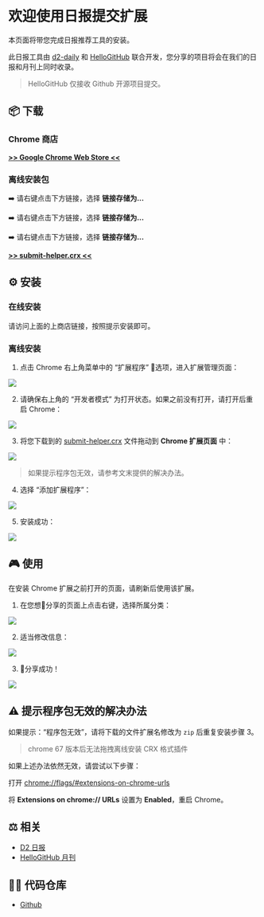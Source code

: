 # 欢迎使用日报提交扩展

本页面将带您完成日报推荐工具的安装。

此日报工具由 [d2-daily](https://github.com/d2-projects/d2-daily) 和 [HelloGitHub](https://github.com/521xueweihan/HelloGitHub) 联合开发，您分享的项目将会在我们的日报和月刊上同时收录。

> HelloGitHub 仅接收 Github 开源项目提交。

## 📦 下载

### Chrome 商店

[**>> Google Chrome Web Store <<**](https://chrome.google.com/webstore/detail/推荐到日报/afhhlfojfpchajfpjefojlojfgmmdbbc)

### 离线安装包

➡️ 请右键点击下方链接，选择 **链接存储为...**

➡️ 请右键点击下方链接，选择 **链接存储为...**

➡️ 请右键点击下方链接，选择 **链接存储为...**

[**>> submit-helper.crx <<**](https://daily.fairyever.com/chrome-extension/submit-helper.crx)

## ⚙ 安装

### 在线安装

请访问上面的上商店链接，按照提示安装即可。

### 离线安装

1. 点击 Chrome 右上角菜单中的 “扩展程序” 选项，进入扩展管理页面：

![](https://qiniucdn.fairyever.com/20181226093951.png)

2. 请确保右上角的 “开发者模式” 为打开状态。如果之前没有打开，请打开后重启 Chrome：

![](https://qiniucdn.fairyever.com/20181226094136.png)

3. 将您下载到的 [submit-helper.crx](https://awesome.fairyever.com/chrome-extension/submit-helper.crx) 文件拖动到 **Chrome 扩展页面** 中：

![](https://qiniucdn.fairyever.com/20181226103156.png)

> 如果提示程序包无效，请参考文末提供的解决办法。

4. 选择 “添加扩展程序”：

![](https://qiniucdn.fairyever.com/20181226103203.png)

5. 安装成功：

![](https://qiniucdn.fairyever.com/20181226103209.png)

## 🎮 使用

在安装 Chrome 扩展之前打开的页面，请刷新后使用该扩展。

1. 在您想分享的页面上点击右键，选择所属分类：

![](https://qiniucdn.fairyever.com/20181226094155.png)

2. 适当修改信息：

![](https://qiniucdn.fairyever.com/20181226094200.png)

3. 分享成功！

![](https://qiniucdn.fairyever.com/20181226094203.png)

## ⚠️ 提示程序包无效的解决办法

如果提示：“程序包无效”，请将下载的文件扩展名修改为 `zip` 后重复安装步骤 3。

> chrome 67 版本后无法拖拽离线安装 CRX 格式插件

如果上述办法依然无效，请尝试以下步骤：

打开 [chrome://flags/#extensions-on-chrome-urls](chrome://flags/#extensions-on-chrome-urls)

将 **Extensions on chrome:// URLs** 设置为 **Enabled**，重启 Chrome。

## ⚖ 相关

* [D2 日报](https://awesome.fairyever.com/daily/)
* [HelloGitHub 月刊](https://github.com/521xueweihan/HelloGitHub)

## 👨‍💻 代码仓库

* [Github](https://github.com/d2-projects/d2-awesome-daily-submit-chrome-extension)
